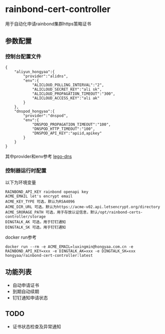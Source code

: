 # rainbond-cert-controller

用于自动化申请rainbond集群https策略证书

## 参数配置

### 控制台配置文件
```
{
    "aliyun_hongyaa":{
        "provider":"alidns",
        "env":{
            "ALICLOUD_POLLING_INTERVAL":"2",
            "ALICLOUD_SECRET_KEY":"ali sk",
            "ALICLOUD_PROPAGATION_TIMEOUT":"300",
            "ALICLOUD_ACCESS_KEY":"ali ak"
        }
    },
    "dnspod_hongyaa":{
        "provider":"dnspod",
        "env":{
            "DNSPOD_PROPAGATION_TIMEOUT":"100",
            "DNSPOD_HTTP_TIMEOUT":"100",
            "DNSPOD_API_KEY":"apiid,apikey"
        }
    }
}
```
其中provider和env参考 [lego-dns](https://go-acme.github.io/lego/dns/)

### 控制器运行时配置

以下为环境变量

```
RAINBOND_API_KEY rainbond openapi key
ACME_EMAIL let's encrypt email
ACME_KEY_TYPE 可选，默认为RSA4096
ACME_DIR_URL 可选，默认为https://acme-v02.api.letsencrypt.org/directory
ACME_SRORAGE_PATH 可选，用于存放认证信息，默认/opt/rainbond-certs-controller/storage
DINGTALK_AK 可选，用于钉钉通知
DINGTALK_SK 可选，用于钉钉通知
```

docker run参考

```
docker run --rm -e ACME_EMAIL=luxingmin@hongyaa.com.cn -e RAINBOND_API_KEY=xxx -e DINGTALK_AK=xxx -e DINGTALK_SK=xxx hongyaa/rainbond-cert-controller:latest
```

## 功能列表
* 自动申请证书
* 到期自动续期
* 钉钉通知申请状态

## TODO
* 证书状态检查及异常通知